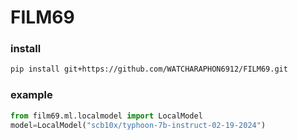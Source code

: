 # FILM69
### install
```sh
pip install git+https://github.com/WATCHARAPHON6912/FILM69.git
```
### example
```python
from film69.ml.localmodel import LocalModel
model=LocalModel("scb10x/typhoon-7b-instruct-02-19-2024")

```

